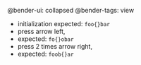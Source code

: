 @bender-ui: collapsed
@bender-tags: view

 * initialization expected: `foo{}bar`
 * press arrow left,
 * expected: `fo{}obar`
 * press 2 times arrow right,
 * expected: `foob{}ar`
